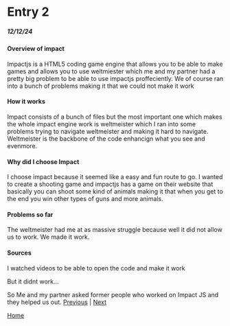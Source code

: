 # Entry 2
##### 12/12/24



#### Overview of impact
Impactjs is a HTML5 coding game engine that allows you to be able to make games and allows you to use weltmiester which me and my partner had a pretty big problem to be able to  use impactjs proffeciently. We of course ran into a bunch of problems making it that we could not make it work


#### How it works
Impact consists of a bunch of files but the most important one which makes the whole impact engine work is weltmeister which I ran into some problems trying to navigate weltmeister and making it hard to navigate. Weltmeister is the backbone of the code enhancign what you see and evenmore.


#### Why did I choose Impact
I choose impact because it seemed like a easy and fun route to go. I wanted to create a shooting game and impactjs has a game on their website that basically you can shoot some kind of animals making it that when you get to the end you win other types of guns and more animals.


#### Problems so far
The weltmeister had me at as massive struggle because well it did not allow us to work. We made it work.


#### Sources

I watched videos to be able to open the code and make it work

But it didnt work...

So Me and my partner asked former people who worked on Impact JS and they helped us out.
[Previous](entry01.md) | [Next](entry03.md)

[Home](../README.md)
